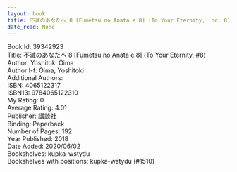 ```yaml
---
layout: book
title: 不滅のあなたへ 8 [Fumetsu no Anata e 8] (To Your Eternity,  no. 8)
date_read: None
---
```


Book Id: 39342923<br />
Title: 不滅のあなたへ 8 [Fumetsu no Anata e 8] (To Your Eternity, #8)<br />
Author: Yoshitoki Ōima<br />
Author l-f: Ōima, Yoshitoki<br />
Additional Authors: <br />
ISBN: 4065122317<br />
ISBN13: 9784065122310<br />
My Rating: 0<br />
Average Rating: 4.01<br />
Publisher: 講談社<br />
Binding: Paperback<br />
Number of Pages: 192<br />
Year Published: 2018<br />
Date Added: 2020/06/02<br />
Bookshelves: kupka-wstydu<br />
Bookshelves with positions: kupka-wstydu (#1510)<br />

